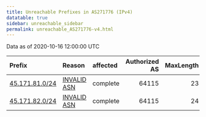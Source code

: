 ```yaml
---
title: Unreachable Prefixes in AS271776 (IPv4)
datatable: true
sidebar: unreachable_sidebar
permalink: unreachable_AS271776-v4.html
---
```


Data as of 2020-10-16 12:00:00 UTC


<div class="datatable-begin"></div>

| Prefix                                                 | Reason                                                                                                 | affected   |   Authorized AS |   MaxLength | Anchor                                         |   unreachable /24s |
|:-------------------------------------------------------|:-------------------------------------------------------------------------------------------------------|:-----------|----------------:|------------:|:-----------------------------------------------|-------------------:|
| [45.171.81.0/24](https://stat.ripe.net/45.171.81.0/24) | [INVALID ASN](https://rpki-validator.ripe.net/announcement-preview?asn=AS271776&prefix=45.171.81.0/24) | complete   |           64115 |          23 | [LACNIC](unreachable_LACNIC_RPKI_Root-v4.html) |                  1 |
| [45.171.82.0/24](https://stat.ripe.net/45.171.82.0/24) | [INVALID ASN](https://rpki-validator.ripe.net/announcement-preview?asn=AS271776&prefix=45.171.82.0/24) | complete   |           64115 |          24 | [LACNIC](unreachable_LACNIC_RPKI_Root-v4.html) |                  1 |

<div class="datatable-end"></div>